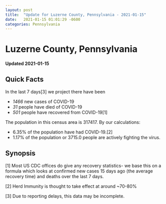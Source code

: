 ```yaml
---
layout: post
title:  "Update for Luzerne County, Pennsylvania - 2021-01-15"
date:   2021-01-15 01:01:29 -0600
categories: Pennsylvania
---
```


# Luzerne County, Pennsylvania
#### Updated 2021-01-15

## Quick Facts

In the last 7 days[3] we project there have been
- *1466* new cases of COVID-19
- *31* people have died of COVID-19
- *501* people have recovered from COVID-19[1]

The population in this census area is 317417. By our calculations:
- 6.35% of the population have had COVID-19.[2]
- 1.17% of the population or 3715.0 people are actively fighting the virus.

## Synopsis




[1] Most US CDC offices do give any recovery statistics- we base this on a formula which looks at confirmed new cases
15 days ago (the average recovery time) and deaths over the last 7 days.

[2] Herd Immunity is thought to take effect at around ~70-80%

[3] Due to reporting delays, this data may be incomplete.
 
    